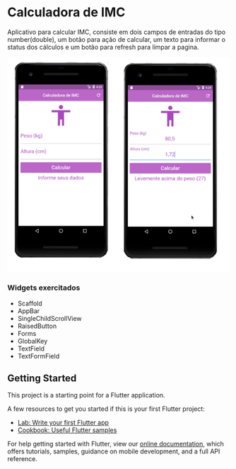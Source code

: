 # Calculadora de IMC

Aplicativo para calcular IMC, consiste em dois campos de entradas do tipo number(double), um botão para ação de calcular, um texto para informar o status dos cálculos e um botão para refresh para limpar a pagina.

![Calculadora de IMC](../images/calculatorimc_img.png)

### Widgets exercitados
- Scaffold
- AppBar
- SingleChildScrollView
- RaisedButton
- Forms
- GlobalKey
- TextField
- TextFormField

## Getting Started

This project is a starting point for a Flutter application.

A few resources to get you started if this is your first Flutter project:

- [Lab: Write your first Flutter app](https://flutter.dev/docs/get-started/codelab)
- [Cookbook: Useful Flutter samples](https://flutter.dev/docs/cookbook)

For help getting started with Flutter, view our
[online documentation](https://flutter.dev/docs), which offers tutorials,
samples, guidance on mobile development, and a full API reference.
